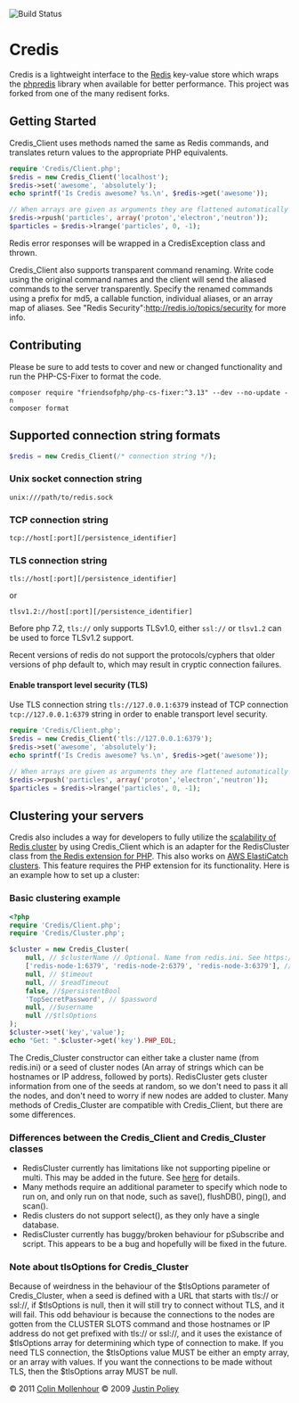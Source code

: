 ![Build Status](https://github.com/colinmollenhour/credis/actions/workflows/ci.yml/badge.svg)

# Credis

Credis is a lightweight interface to the [Redis](http://redis.io/) key-value store which wraps the [phpredis](https://github.com/nicolasff/phpredis)
library when available for better performance. This project was forked from one of the many redisent forks.

## Getting Started

Credis_Client uses methods named the same as Redis commands, and translates return values to the appropriate
PHP equivalents.

```php
require 'Credis/Client.php';
$redis = new Credis_Client('localhost');
$redis->set('awesome', 'absolutely');
echo sprintf('Is Credis awesome? %s.\n', $redis->get('awesome'));

// When arrays are given as arguments they are flattened automatically
$redis->rpush('particles', array('proton','electron','neutron'));
$particles = $redis->lrange('particles', 0, -1);
```
Redis error responses will be wrapped in a CredisException class and thrown.

Credis_Client also supports transparent command renaming. Write code using the original command names and the
client will send the aliased commands to the server transparently. Specify the renamed commands using a prefix
for md5, a callable function, individual aliases, or an array map of aliases. See "Redis Security":http://redis.io/topics/security for more info.

## Contributing

Please be sure to add tests to cover and new or changed functionality and run the PHP-CS-Fixer to format the code.

```shell
composer require "friendsofphp/php-cs-fixer:^3.13" --dev --no-update -n
composer format
```

## Supported connection string formats

```php
$redis = new Credis_Client(/* connection string */);
```

### Unix socket connection string

`unix:///path/to/redis.sock` 

### TCP connection string

`tcp://host[:port][/persistence_identifier]` 

### TLS connection string

`tls://host[:port][/persistence_identifier]` 

or 

`tlsv1.2://host[:port][/persistence_identifier]`

Before php 7.2, `tls://` only supports TLSv1.0, either `ssl://` or `tlsv1.2` can be used to force TLSv1.2 support.

Recent versions of redis do not support the protocols/cyphers that older versions of php default to, which may result in cryptic connection failures.

#### Enable transport level security (TLS)

Use TLS connection string `tls://127.0.0.1:6379` instead of TCP connection `tcp://127.0.0.1:6379` string in order to enable transport level security.

```php
require 'Credis/Client.php';
$redis = new Credis_Client('tls://127.0.0.1:6379');
$redis->set('awesome', 'absolutely');
echo sprintf('Is Credis awesome? %s.\n', $redis->get('awesome'));

// When arrays are given as arguments they are flattened automatically
$redis->rpush('particles', array('proton','electron','neutron'));
$particles = $redis->lrange('particles', 0, -1);
```

## Clustering your servers

Credis also includes a way for developers to fully utilize the [scalability of Redis cluster](https://redis.io/docs/latest/operate/oss_and_stack/management/scaling/) by using Credis_Client which is an adapter for the RedisCluster class from [the Redis extension for PHP](https://github.com/phpredis/phpredis). This also works on [AWS ElastiCatch clusters](https://docs.aws.amazon.com/AmazonElastiCache/latest/dg/Clusters.html).
This feature requires the PHP extension for its functionality. Here is an example how to set up a cluster:

### Basic clustering example
```php
<?php
require 'Credis/Client.php';
require 'Credis/Cluster.php';

$cluster = new Credis_Cluster(
    null, // $clusterName // Optional. Name from redis.ini. See https://github.com/phpredis/phpredis/blob/develop/cluster.md 
    ['redis-node-1:6379', 'redis-node-2:6379', 'redis-node-3:6379'], // $clusterSeeds // don't need all nodes, as it pulls that info from one randomly
    null, // $timeout
    null, // $readTimeout
    false, //$persistentBool
    'TopSecretPassword', // $password
    null, //$username
    null //$tlsOptions
);
$cluster->set('key','value');
echo "Get: ".$cluster->get('key').PHP_EOL;
```
The Credis_Cluster constructor can either take a cluster name (from redis.ini) or a seed of cluster nodes (An array of strings which can be hostnames or IP address, followed by ports). RedisCluster gets cluster information from one of the seeds at random, so we don't need to pass it all the nodes, and don't need to worry if new nodes are added to cluster. 
Many methods of Credis_Cluster are compatible with Credis_Client, but there are some differences.

### Differences between the Credis_Client and Credis_Cluster classes

* RedisCluster currently has limitations like not supporting pipeline or multi. This may be added in the future. See [here](https://github.com/phpredis/phpredis/blob/develop/cluster.md) for details.
* Many methods require an additional parameter to specify which node to run on, and only run on that node, such as save(), flushDB(), ping(), and scan().
* Redis clusters do not support select(), as they only have a single database.
* RedisCluster currently has buggy/broken behaviour for pSubscribe and script. This appears to be a bug and hopefully will be fixed in the future.

### Note about tlsOptions for Credis_Cluster
Because of weirdness in the behaviour of the $tlsOptions parameter of Credis_Cluster, when a seed is defined with a URL that starts with tls:// or ssl://, if $tlsOptions is null, then it will still try to connect without TLS, and it will fail.  This odd behaviour is because the connections to the nodes are gotten from the CLUSTER SLOTS command and those hostnames or IP address do not get prefixed with tls:// or ssl://, and it uses the existance of $tlsOptions array for determining which type of connection to make.  If you need TLS connection, the $tlsOptions value MUST be either an empty array, or an array with values.  If you want the connections to be made without TLS, then the $tlsOptions array MUST be null.

&copy; 2011 [Colin Mollenhour](http://colin.mollenhour.com)
&copy; 2009 [Justin Poliey](http://justinpoliey.com)
